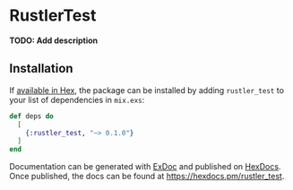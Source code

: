 # RustlerTest

**TODO: Add description**

## Installation

If [available in Hex](https://hex.pm/docs/publish), the package can be installed
by adding `rustler_test` to your list of dependencies in `mix.exs`:

```elixir
def deps do
  [
    {:rustler_test, "~> 0.1.0"}
  ]
end
```

Documentation can be generated with [ExDoc](https://github.com/elixir-lang/ex_doc)
and published on [HexDocs](https://hexdocs.pm). Once published, the docs can
be found at <https://hexdocs.pm/rustler_test>.

